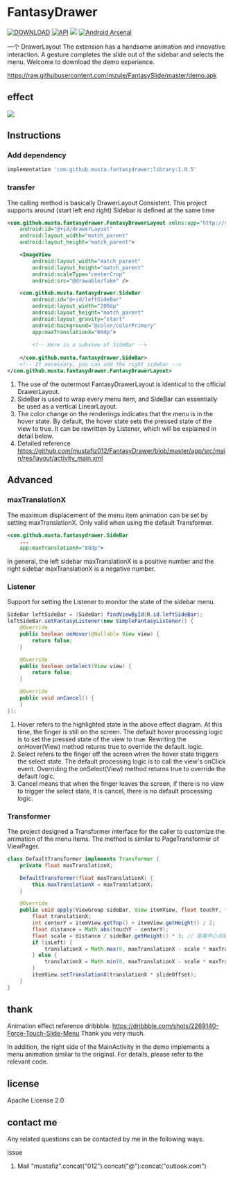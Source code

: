 # FantasyDrawer

[![DOWNLOAD](https://api.bintray.com/packages/mzule/maven/fantasy-slide/images/download.svg)](https://bintray.com/mzule/maven/fantasy-slide/_latestVersion)
[![API](https://img.shields.io/badge/API-15%2B-orange.svg?style=flat)](https://android-arsenal.com/api?level=15)
<a href="http://www.methodscount.com/?lib=com.github.musta.fantasydrawer%3Alibrary%3A1.0.4"><img src="https://img.shields.io/badge/Methods and size-core: 142 | deps: 15054 | 24 KB-e91e63.svg"/></a>
[![Android Arsenal](https://img.shields.io/badge/Android%20Arsenal-FantasySlide-green.svg?style=flat)](http://android-arsenal.com/details/1/4309)

一个 DrawerLayout The extension has a handsome animation and innovative interaction. A gesture completes the slide out of the sidebar and selects the menu. Welcome to download the demo experience.

<https://raw.githubusercontent.com/mzule/FantasySlide/master/demo.apk>

## effect

![](https://raw.githubusercontent.com/mzule/FantasySlide/master/sample.gif)


## Instructions

### Add dependency

``` groovy
implementation 'com.github.musta.fantasydrawer:library:1.0.5'
```

### transfer

The calling method is basically DrawerLayout Consistent. This project supports around (start left end right) Sidebar is defined at the same time

``` xml
<com.github.musta.fantasydrawer.FantasyDrawerLayout xmlns:app="http://schemas.android.com/apk/res-auto"
    android:id="@+id/drawerLayout"
    android:layout_width="match_parent"
    android:layout_height="match_parent">

    <ImageView
        android:layout_width="match_parent"
        android:layout_height="match_parent"
        android:scaleType="centerCrop"
        android:src="@drawable/fake" />

    <com.github.musta.fantasydrawer.SideBar
        android:id="@+id/leftSideBar"
        android:layout_width="200dp"
        android:layout_height="match_parent"
        android:layout_gravity="start"
        android:background="@color/colorPrimary"
        app:maxTranslationX="66dp">
        
        <!-- Here is a subview of SideBar -->
        
    </com.github.musta.fantasydrawer.SideBar>
    <!-- If necessary, you can add the right sidebar -->
</com.github.musta.fantasydrawer.FantasyDrawerLayout>

```
1. The use of the outermost FantasyDrawerLayout is identical to the official DrawerLayout.
2. SideBar is used to wrap every menu item, and SideBar can essentially be used as a vertical LinearLayout.
3. The color change on the renderings indicates that the menu is in the hover state. By default, the hover state sets the pressed state of the view to true. It can be rewritten by Listener, which will be explained in detail below.
4. Detailed reference <https://github.com/mustafiz012/FantasyDrawer/blob/master/app/src/main/res/layout/activity_main.xml>



## Advanced

### maxTranslationX

The maximum displacement of the menu item animation can be set by setting maxTranslationX. Only valid when using the default Transformer.

``` xml
<com.github.musta.fantasydrawer.SideBar
	...
    app:maxTranslationX="88dp">
```
In general, the left sidebar maxTranslationX is a positive number and the right sidebar maxTranslationX is a negative number.


### Listener

Support for setting the Listener to monitor the state of the sidebar menu.

``` java
SideBar leftSideBar = (SideBar) findViewById(R.id.leftSideBar);
leftSideBar.setFantasyListener(new SimpleFantasyListener() {
    @Override
    public boolean onHover(@Nullable View view) {
    	return false;
    }

    @Override
    public boolean onSelect(View view) {
        return false;
    }

    @Override
    public void onCancel() {
    }
});
```

1. Hover refers to the highlighted state in the above effect diagram. At this time, the finger is still on the screen. The default hover processing logic is to set the pressed state of the view to true. Rewriting the onHover(View) method returns true to override the default. logic.
2. Select refers to the finger off the screen when the hover state triggers the select state. The default processing logic is to call the view's onClick event. Overriding the onSelect(View) method returns true to override the default logic.
3. Cancel means that when the finger leaves the screen, if there is no view to trigger the select state, it is cancel, there is no default processing logic.

### Transformer

The project designed a Transformer interface for the caller to customize the animation of the menu items. The method is similar to PageTransformer of ViewPager.

``` java
class DefaultTransformer implements Transformer {
    private float maxTranslationX;

    DefaultTransformer(float maxTranslationX) {
        this.maxTranslationX = maxTranslationX;
    }

    @Override
    public void apply(ViewGroup sideBar, View itemView, float touchY, float slideOffset, boolean isLeft) {
        float translationX;
        int centerY = itemView.getTop() + itemView.getHeight() / 2;
        float distance = Math.abs(touchY - centerY);
        float scale = distance / sideBar.getHeight() * 3; // 距离中心点距离与 sideBar 的 1/3 对比
        if (isLeft) {
            translationX = Math.max(0, maxTranslationX - scale * maxTranslationX);
        } else {
            translationX = Math.min(0, maxTranslationX - scale * maxTranslationX);
        }
        itemView.setTranslationX(translationX * slideOffset);
    }
}
```

## thank

Animation effect reference dribbble. <https://dribbble.com/shots/2269140-Force-Touch-Slide-Menu> Thank you very much.

In addition, the right side of the MainActivity in the demo implements a menu animation similar to the original. For details, please refer to the relevant code.

## license

Apache License  2.0

## contact me

Any related questions can be contacted by me in the following ways.

Issue
1. Mail "mustafiz".concat("012").concat("@").concat("outlook.com")
